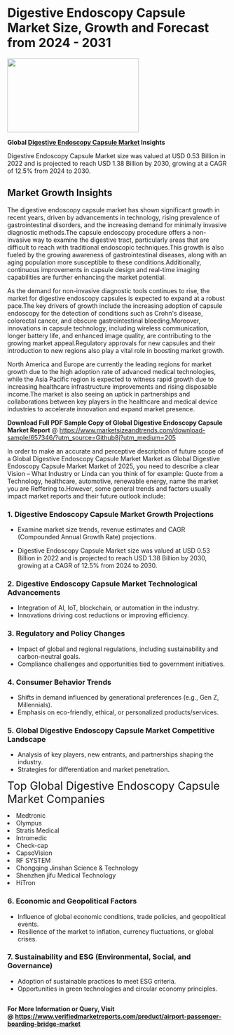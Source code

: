 <H1>Digestive Endoscopy Capsule Market Size, Growth and Forecast from 2024 - 2031</H1><img class="aligncenter size-medium wp-image-584254" src="https://thirdeyenews.in/wp-content/uploads/2024/09/Global-Market-Research-300x168.jpeg" alt="" width="300" height="168" /><p><strong>Global&nbsp;<a href="https://www.marketsizeandtrends.com/download-sample/657346/?utm_source=Github8j?utm_medium=205">Digestive Endoscopy Capsule Market</a> Insights</strong></p><p>Digestive Endoscopy Capsule Market size was valued at USD 0.53 Billion in 2022 and is projected to reach USD 1.38 Billion by 2030, growing at a CAGR of 12.5% from 2024 to 2030.</p><p><h2>Market Growth Insights</h2> <p>The digestive endoscopy capsule market has shown significant growth in recent years, driven by advancements in technology, rising prevalence of gastrointestinal disorders, and the increasing demand for minimally invasive diagnostic methods.The capsule endoscopy procedure offers a non-invasive way to examine the digestive tract, particularly areas that are difficult to reach with traditional endoscopic techniques.This growth is also fueled by the growing awareness of gastrointestinal diseases, along with an aging population more susceptible to these conditions.Additionally, continuous improvements in capsule design and real-time imaging capabilities are further enhancing the market potential.</p> <p>As the demand for non-invasive diagnostic tools continues to rise, the market for digestive endoscopy capsules is expected to expand at a robust pace.The key drivers of growth include the increasing adoption of capsule endoscopy for the detection of conditions such as Crohn's disease, colorectal cancer, and obscure gastrointestinal bleeding.Moreover, innovations in capsule technology, including wireless communication, longer battery life, and enhanced image quality, are contributing to the growing market appeal.Regulatory approvals for new capsules and their introduction to new regions also play a vital role in boosting market growth.</p> <p>North America and Europe are currently the leading regions for market growth due to the high adoption rate of advanced medical technologies, while the Asia Pacific region is expected to witness rapid growth due to increasing healthcare infrastructure improvements and rising disposable income.The market is also seeing an uptick in partnerships and collaborations between key players in the healthcare and medical device industries to accelerate innovation and expand market presence.</p> <p><span class=""><strong>Download Full PDF Sample Copy of Global Digestive Endoscopy Capsule Market Report</strong> @ <a href="https://www.marketsizeandtrends.com/download-sample/657346/?utm_source=Github8j?utm_medium=205" target="_blank">https://www.marketsizeandtrends.com/download-sample/657346/?utm_source=Github8j?utm_medium=205</a></span></p><p>In order to make an accurate and perceptive description of future scope of a Global&nbsp;Digestive Endoscopy Capsule Market Market as Global&nbsp;Digestive Endoscopy Capsule Market Market of 2025, you need to describe a clear Vision &ndash; What Industry or Linda can you think of for example: Quote from a Technology, healthcare, automotive, renewable energy, name the market you are Reffering to.However, some general trends and factors usually impact market reports and their future outlook include:</p><h3>1.&nbsp;<strong>Digestive Endoscopy Capsule Market Growth Projections</strong></h3><ul><li>Examine market size trends, revenue estimates and CAGR (Compounded Annual Growth Rate) projections.</li><li><p>Digestive Endoscopy Capsule Market size was valued at USD 0.53 Billion in 2022 and is projected to reach USD 1.38 Billion by 2030, growing at a CAGR of 12.5% from 2024 to 2030.</p></li></ul><h3>2.&nbsp;<strong>Digestive Endoscopy Capsule Market Technological Advancements</strong></h3><ul><li>Integration of AI, IoT, blockchain, or automation in the industry.</li><li>Innovations driving cost reductions or improving efficiency.</li></ul><h3>3.&nbsp;<strong>Regulatory and Policy Changes</strong></h3><ul><li>Impact of global and regional regulations, including sustainability and carbon-neutral goals.</li><li>Compliance challenges and opportunities tied to government initiatives.</li></ul><h3>4.&nbsp;<strong>Consumer Behavior Trends</strong></h3><ul><li>Shifts in demand influenced by generational preferences (e.g., Gen Z, Millennials).</li><li>Emphasis on eco-friendly, ethical, or personalized products/services.</li></ul><h3>5.&nbsp;<strong>Global Digestive Endoscopy Capsule Market Competitive Landscape</strong></h3><ul><li>Analysis of key players, new entrants, and partnerships shaping the industry.</li><li>Strategies for differentiation and market penetration.</li></ul><p data-pm-slice="1 1 []"><span style="color: inherit; font-family: inherit; font-size: 25px;">Top Global Digestive Endoscopy Capsule Market Companies</span></p><div class="" data-test-id=""><p><li>Medtronic</li><li> Olympus</li><li> Stratis Medical</li><li> Intromedic</li><li> Check-cap</li><li> CapsoVision</li><li> RF SYSTEM</li><li> Chongqing Jinshan Science & Technology</li><li> Shenzhen jifu Medical Technology</li><li> HiTron</li></p></div><h3>6.&nbsp;<strong>Economic and Geopolitical Factors</strong></h3><ul><li>Influence of global economic conditions, trade policies, and geopolitical events.</li><li>Resilience of the market to inflation, currency fluctuations, or global crises.</li></ul><h3>7.&nbsp;<strong>Sustainability and ESG (Environmental, Social, and Governance)</strong></h3><ul><li>Adoption of sustainable practices to meet ESG criteria.</li><li>Opportunities in green technologies and circular economy principles.</li></ul><h2><strong style="font-size: 14px;">For More Information or Query, Visit @&nbsp;</strong><a style="background-color: #ffffff; font-size: 14px;" href="https://www.marketsizeandtrends.com/report/digestive-endoscopy-capsule-market/" target="_blank">https://www.verifiedmarketreports.com/product/airport-passenger-boarding-bridge-market</a></h2>